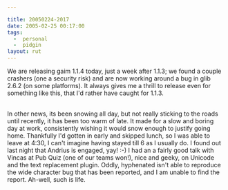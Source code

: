 ```yaml
---

title: 20050224-2017
date: 2005-02-25 00:17:00
tags:
  -  personal
  -  pidgin
layout: rut
---
```


We are releasing gaim 1.1.4 today, just a week after 1.1.3; we
found a couple crashers (one a security risk) and are now working
around a bug in glib 2.6.2 (on some platforms).  It always gives me
a thrill to release even for something like this, that I'd rather
have caught for 1.1.3.<br  /><br  />

In other news, its been snowing all day, but not really sticking to
the roads until recently, it has been too warm of late.  It made
for a slow and boring day at work, consistently wishing it would
snow enough to justify going home.  Thankfully I'd gotten in early
and skipped lunch, so I was able to leave at 4:30, I can't imagine
having stayed till 6 as I usually do.  I found out last night that
Andrius is engaged, yay! :-) I had an a fairly good talk with
Vincas at Pub Quiz (one of our teams won!), nice and geeky, on
Unicode and the text replacement plugin.  Oddly, hyphenated isn't
able to reproduce the wide character bug that has been reported,
and I am unable to find the report.  Ah-well, such is life.

